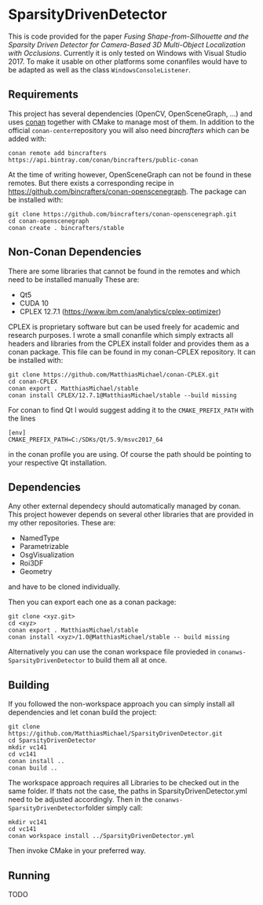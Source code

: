 # SparsityDrivenDetector
This is code provided for the paper *Fusing Shape-from-Silhouette and the Sparsity Driven Detector for Camera-Based 3D Multi-Object Localization with Occlusions*.
Currently it is only tested on Windows with Visual Studio 2017. To make it usable on other platforms some conanfiles would have to be adapted as well as the class `WindowsConsoleListener`.

## Requirements
This project has several dependencies (OpenCV, OpenSceneGraph, ...) and uses [conan](https://conan.io) together with CMake to manage most of them.
In addition to the official `conan-center`repository you will also need *bincrafters* which can be added with:

    conan remote add bincrafters https://api.bintray.com/conan/bincrafters/public-conan
    
At the time of writing however, OpenSceneGraph can not be found in these remotes. But there exists a corresponding recipe in https://github.com/bincrafters/conan-openscenegraph. The package can be installed with:

    git clone https://github.com/bincrafters/conan-openscenegraph.git
    cd conan-openscenegraph
    conan create . bincrafters/stable
    
## Non-Conan Dependencies
There are some libraries that cannot be found in the remotes and which need to be installed manually These are:
* Qt5
* CUDA 10
* CPLEX 12.7.1 (https://www.ibm.com/analytics/cplex-optimizer)

CPLEX is proprietary software but can be used freely for academic and research purposes. I wrote a small conanfile which simply extracts all headers and libraries from the CPLEX install folder and provides them as a conan package. This file can be found in my conan-CPLEX repository. It can be installed with:

    git clone https://github.com/MatthiasMichael/conan-CPLEX.git
    cd conan-CPLEX
    conan export . MatthiasMichael/stable
    conan install CPLEX/12.7.1@MatthiasMichael/stable --build missing
    
For conan to find Qt I would suggest adding it to the `CMAKE_PREFIX_PATH` with the lines

    [env]
    CMAKE_PREFIX_PATH=C:/SDKs/Qt/5.9/msvc2017_64
    
in the conan profile you are using. Of course the path should be pointing to your respective Qt installation.
    
## Dependencies
Any other external dependecy should automatically managed by conan. This project however depends on several other libraries that are provided in my other repositories. These are:
* NamedType
* Parametrizable
* OsgVisualization
* Roi3DF
* Geometry

and have to be cloned individually. 

Then you can export each one as a conan package:

    git clone <xyz.git>
    cd <xyz>
    conan export . MatthiasMichael/stable
    conan install <xyz>/1.0@MatthiasMichael/stable -- build missing
    
Alternatively you can use the conan workspace file provieded in `conanws-SparsityDrivenDetector` to build them all at once.

## Building
If you followed the non-workspace approach you can simply install all dependencies and let conan build the project:

    git clone https://github.com/MatthiasMichael/SparsityDrivenDetector.git
    cd SparsityDrivenDetector
    mkdir vc141
    cd vc141
    conan install .. 
    conan build ..
    
The workspace approach requires all Libraries to be checked out in the same folder. If thats not the case, the paths in SparsityDrivenDetector.yml need to be adjusted accordingly.
Then in the `conanws-SparsityDrivenDetector`folder simply call:

    mkdir vc141
    cd vc141
    conan workspace install ../SparsityDrivenDetector.yml
    
Then invoke CMake in your preferred way.

## Running
TODO

